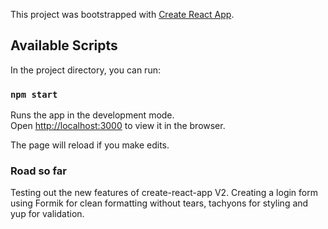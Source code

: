 This project was bootstrapped with [Create React App](https://github.com/facebook/create-react-app).

## Available Scripts

In the project directory, you can run:

### `npm start`

Runs the app in the development mode.<br>
Open [http://localhost:3000](http://localhost:3000) to view it in the browser.

The page will reload if you make edits.<br>

### Road so far

Testing out the new features of create-react-app V2. Creating a login form using Formik for clean formatting without tears, tachyons for styling and yup for validation.
